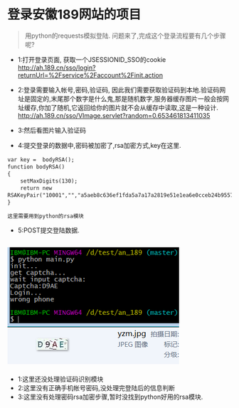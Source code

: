 # 登录安徽189网站的项目

> 用python的requests模拟登陆.
> 问题来了,完成这个登录流程要有几个步骤呢?

- 1:打开登录页面, 获取一个JSESSIONID_SSO的cookie
    http://ah.189.cn/sso/login?returnUrl=%2Fservice%2Faccount%2Finit.action
- 2:登录需要输入帐号,密码,验证码, 因此我们需要获取验证码到本地.验证码网址是固定的,末尾那个数字是什么鬼,那是随机数字,服务器缓存图片一般会按网址缓存,你加了随机,它返回给你的图片就不会从缓存中读取,这是一种设计.
    http://ah.189.cn/sso/VImage.servlet?random=0.653461813411035
- 3:然后看图片输入验证码

- 4:提交登录的数据中,密码被加密了,rsa加密方式,key在这里.
```//用来对密码进行加密
var key =  bodyRSA();   
function bodyRSA()   
{   
    setMaxDigits(130);   
    return new RSAKeyPair("10001","","a5aeb8c636ef1fda5a7a17a2819e51e1ea6e0cceb24b95574ae026536243524f322807df2531a42139389674545f4c596db162f6e6bbb26498baab074c036777");    
}
```
    这里需要用到python的rsa模块

- 5:POST提交登陆数据.

![test](https://github.com/challengeYY/ah_189/blob/master/test.png)
------------

- 1:这里还没处理验证码识别模块
- 2:这里没有正确手机帐号密码,没处理完登陆后的信息判断
- 3:这里没有处理密码rsa加密步骤,暂时没找到python好用的rsa模块.
